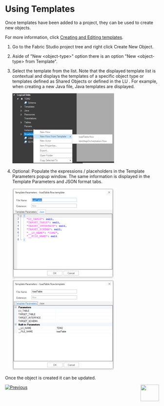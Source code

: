 # Using Templates

Once templates have been added to a project, they can be used to create new objects. 

For more information, click  [Creating and Editing templates](02_create_and_edit_template.md).

1. Go to the Fabric Studio project tree and right click Create New Object.

2. Aside of "New \<object-type\>" option there is an option "New \<object-type\> from Template".

3. Select the template from the list. Note that the displayed template list is contextual and displays the templates of a specific object type or templates defined as Shared Objects or defined in the LU . For example, when creating a new Java file, Java templates are displayed.

   ![image](images/templates_02_use_template.png)

4. Optional: Populate the expressions / placeholders in the Template Parameters popup window. The same information is displayed in the Template Parameters and JSON format tabs.  

   <img src="images/templates_03_use_tmplt_params_json.png" alt="image" /><img src="images/templates_03_use_tmplt_params_proprty.png" alt="image"  />

   

Once the object is created it can be updated.

   

[![Previous](/articles/images/Previous.png)](02_create_and_edit_template.md)[<img align="right" width="60" height="54" src="/articles/images/Next.png">](04_advanced_template_capabilities.md)  
